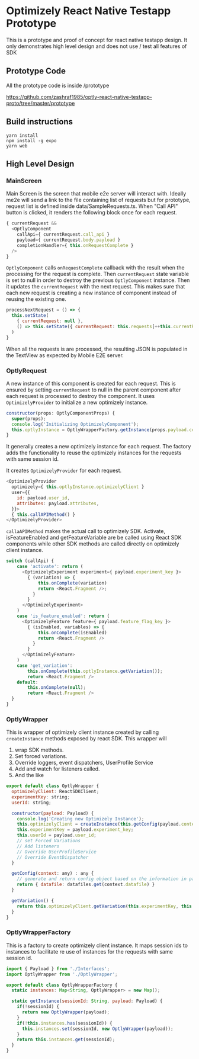 # Optimizely React Native Testapp Prototype
This is a prototype and proof of concept for react native testapp design. It only demonstrates high level design and does not use / test all features of SDK

## Prototype Code

All the prototype code is inside /prototype

https://github.com/zashraf1985/optly-react-native-testapp-proto/tree/master/prototype

## Build instructions

```
yarn install
npm install -g expo
yarn web
```

## High Level Design

### MainScreen
Main Screen is the screen that mobile e2e server will interact with. Ideally me2e will send a link to the file containing list of requests but for prototype, request list is defined inside data/SampleRequests.ts.
When "Call API" button is clicked, it renders the following block once for each request.

```Javascript
{ currentRequest &&
  <OptlyComponent 
    callApi={ currentRequest.call_api } 
    payload={ currentRequest.body.payload }
    completionHandler={ this.onRequestComplete }
  />
}
```
`OptlyComponent` calls `onRequestComplete` callback with the result when the processing for the request is complete. Then `currentRequest` state variable is set to null in order to destroy the previous `OptlyComponent` instance. Then it updates the `currentRequest` with the next request. This makes sure that each new request is creating a new instance of component instead of reusing the existing one.

```Javascript
processNextRequest = () => {
  this.setState(
    { currentRequest: null }, 
    () => this.setState({ currentRequest: this.requests[++this.currentRequestIndex] }),
  )    
}
```
When all the requests is are processed, the resulting JSON is populated in the TextView as expected by Mobile E2E server.

### OptlyRequest
A new instance of this component is created for each request. This is ensured by setting `currentRequest` to null in the parent component after each request is processed to destroy the component. It uses `OptimizelyProvider` to initialize a new optimizely instance.

```Javascript
constructor(props: OptlyComponentProps) {
  super(props);
  console.log('Initializing OptimizelyComponent');
  this.optlyInstance = OptlyWrapperFactory.getInstance(props.payload.context.session_id, props.payload);
}
```
It generally creates a new optimizely instance for each request. The factory adds the functionality to reuse the optimizely instances for the requests with same session id.

It creates `OptimizelyProvider` for each request.

```Javascript
<OptimizelyProvider 
  optimizely={ this.optlyInstance.optimizelyClient }
  user={{ 
    id: payload.user_id,
    attributes: payload.attributes,
  }}>
  { this.callAPIMethod() }
</OptimizelyProvider>
```

`callaAPIMethod` makes the actual call to optimizely SDK. Activate, isFeatureEnabled and getFeatureVariable are be called using React SDK components while other SDK methods are called directly on optimizely client instance. 

```Javascript
switch (callApi) {
    case 'activate': return (
      <OptimizelyExperiment experiment={ payload.experiment_key }>
        { (variation) => {
            this.onComplete(variation) 
            return <React.Fragment />;
          }
        }
      </OptimizelyExperiment>
    )
    case 'is_feature_enabled': return (
      <OptimizelyFeature feature={ payload.feature_flag_key }>
        { (isEnabled, variables) => { 
            this.onComplete(isEnabled) 
            return <React.Fragment />
          }
        }
      </OptimizelyFeature>
    )
    case 'get_variation': 
        this.onComplete(this.optlyInstance.getVariation());
        return <React.Fragment />
    default:
        this.onComplete(null);
        return <React.Fragment />
  }
}
```

### OptlyWrapper
This is wrapper of optimizely client instance created by calling `createInstance` methods exposed by react SDK. This wrapper will 
1. wrap SDK methods.
2. Set forced variations. 
3. Override loggers, event dispatchers, UserProfile Service
4. Add and watch for listeners called.
5. And the like

```Javascript
export default class OptlyWrapper {
  optimizelyClient: ReactSDKClient;
  experimentKey: string;
  userId: string;

  constructor(payload: Payload) {
    console.log('Creating new Optimizely Instance');
    this.optimizelyClient = createInstance(this.getConfig(payload.context));
    this.experimentKey = payload.experiment_key;
    this.userId = payload.user_id;
    // set Forced Variations
    // Add listeners    
    // Override UserProfileService
    // Override EventDispatcher
  }

  getConfig(context: any) : any {
    // generate and return config object based on the information in payload
    return { datafile: datafiles.get(context.datafile) }
  }

  getVariation() {
    return this.optimizelyClient.getVariation(this.experimentKey, this.userId);
  }
}
```

### OptlyWrapperFactory
This is a factory to create optimizely client instance. It maps session ids to instances to facilitate re use of instances for the requests with same session id.

```Javascript
import { Payload } from './Interfaces';
import OptlyWrapper from './OptlyWrapper';

export default class OptlyWrapperFactory {
  static instances: Map<String, OptlyWrapper> = new Map();

  static getInstance(sessionId: String, payload: Payload) {
    if(!sessionId) {
      return new OptlyWrapper(payload);
    }
    if(!this.instances.has(sessionId)) {
      this.instances.set(sessionId, new OptlyWrapper(payload));      
    }
    return this.instances.get(sessionId);
  }
}
```




  
